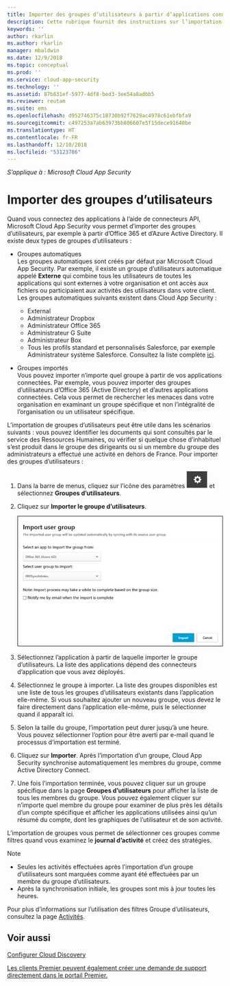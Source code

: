 ```yaml
---
title: Importer des groupes d’utilisateurs à partir d’applications connectées | Microsoft Docs
description: Cette rubrique fournit des instructions sur l’importation de vos groupes d’utilisateurs dans Cloud App Security.
keywords: ''
author: rkarlin
ms.author: rkarlin
manager: mbaldwin
ms.date: 12/9/2018
ms.topic: conceptual
ms.prod: ''
ms.service: cloud-app-security
ms.technology: ''
ms.assetid: 87b831ef-5977-4df8-bed3-3ee54a8adbb5
ms.reviewer: reutam
ms.suite: ems
ms.openlocfilehash: d952746375c18730b92f7629ac4978c61ebfbfa9
ms.sourcegitcommit: c497253a7ab63973bb806607e5f15dece91640be
ms.translationtype: HT
ms.contentlocale: fr-FR
ms.lasthandoff: 12/10/2018
ms.locfileid: "53123786"
---
```

*S’applique à : Microsoft Cloud App Security*
   
# <a name="import-user-groups"></a>Importer des groupes d’utilisateurs

Quand vous connectez des applications à l’aide de connecteurs API, Microsoft Cloud App Security vous permet d’importer des groupes d’utilisateurs, par exemple à partir d’Office 365 et d’Azure Active Directory.
Il existe deux types de groupes d’utilisateurs : 
- Groupes automatiques </br>Les groupes automatiques sont créés par défaut par Microsoft Cloud App Security. Par exemple, il existe un groupe d’utilisateurs automatique appelé **Externe** qui combine tous les utilisateurs de toutes les applications qui sont externes à votre organisation et ont accès aux fichiers ou participaient aux activités des utilisateurs dans votre client.
 Les groupes automatiques suivants existent dans Cloud App Security :
  - External
  - Administrateur Dropbox
  - Administrateur Office 365
  - Administrateur G Suite
  - Administrateur Box
  - Tous les profils standard et personnalisés Salesforce, par exemple Administrateur système Salesforce. Consultez la liste complète [ici](https://help.salesforce.com/articleView?id=standard_profiles.htm&language=en&type=0).

- Groupes importés</br>Vous pouvez importer n’importe quel groupe à partir de vos applications connectées. Par exemple, vous pouvez importer des groupes d’utilisateurs d’Office 365 (Active Directory) et d’autres applications connectées. Cela vous permet de rechercher les menaces dans votre organisation en examinant un groupe spécifique et non l’intégralité de l’organisation ou un utilisateur spécifique. 

L’importation de groupes d’utilisateurs peut être utile dans les scénarios suivants : vous pouvez identifier les documents qui sont consultés par le service des Ressources Humaines, ou vérifier si quelque chose d’inhabituel s’est produit dans le groupe des dirigeants ou si un membre du groupe des administrateurs a effectué une activité en dehors de France. Pour importer des groupes d’utilisateurs :

1. Dans la barre de menus, cliquez sur l’icône des paramètres ![icône des paramètres](./media/settings-icon.png "icône des paramètres") et sélectionnez **Groupes d’utilisateurs**.
2. Cliquez sur **Importer le groupe d’utilisateurs**.

   ![Importer des groupes d’utilisateurs](./media/user-groups-add.png)

3. Sélectionnez l’application à partir de laquelle importer le groupe d’utilisateurs. La liste des applications dépend des connecteurs d’application que vous avez déployés.
4. Sélectionnez le groupe à importer. La liste des groupes disponibles est une liste de tous les groupes d’utilisateurs existants dans l’application elle-même. Si vous souhaitez ajouter un nouveau groupe, vous devez le faire directement dans l’application elle-même, puis le sélectionner quand il apparaît ici.
5. Selon la taille du groupe, l’importation peut durer jusqu’à une heure. Vous pouvez sélectionner l’option pour être averti par e-mail quand le processus d’importation est terminé.
6. Cliquez sur **Importer**. Après l’importation d’un groupe, Cloud App Security synchronise automatiquement les membres du groupe, comme Active Directory Connect.
7. Une fois l’importation terminée, vous pouvez cliquer sur un groupe spécifique dans la page **Groupes d’utilisateurs** pour afficher la liste de tous les membres du groupe. Vous pouvez également cliquer sur n’importe quel membre du groupe pour examiner de plus près les détails d’un compte spécifique et afficher les applications utilisées ainsi qu’un résumé du compte, dont les graphiques de l’utilisateur et de son activité.

L’importation de groupes vous permet de sélectionner ces groupes comme filtres quand vous examinez le **journal d’activité** et créez des stratégies. 

> [!NOTE]
> - Seules les activités effectuées après l’importation d’un groupe d’utilisateurs sont marquées comme ayant été effectuées par un membre du groupe d’utilisateurs.
> - Après la synchronisation initiale, les groupes sont mis à jour toutes les heures.

Pour plus d’informations sur l’utilisation des filtres Groupe d’utilisateurs, consultez la page [Activités](activity-filters.md).


    
## <a name="see-also"></a>Voir aussi  
[Configurer Cloud Discovery](set-up-cloud-discovery.md)   

[Les clients Premier peuvent également créer une demande de support directement dans le portail Premier.](https://premier.microsoft.com/)  
  
  
